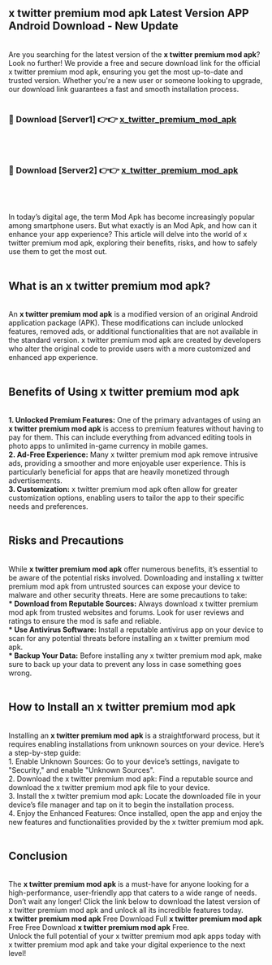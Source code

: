 ## x twitter premium mod apk Latest Version APP Android Download - New Update
<br>
Are you searching for the latest version of the <strong>x twitter premium mod apk</strong>? Look no further! We provide a free and secure download link for the official x twitter premium mod apk, ensuring you get the most up-to-date and trusted version. Whether you're a new user or someone looking to upgrade, our download link guarantees a fast and smooth installation process.
<br>
<br>
<h3>🔴 Download [Server1] 👉👉 <a href="https://modyolo.store/x+twitter+premium+mod+apk">x_twitter_premium_mod_apk</a></h3><br>
<br>
<h3>🔴 Download [Server2] 👉👉 <a href="https://modyolo.store/x+twitter+premium+mod+apk">x_twitter_premium_mod_apk</a></h3><br>
<br>
<br>
In today’s digital age, the term Mod Apk has become increasingly popular among smartphone users. But what exactly is an Mod Apk, and how can it enhance your app experience? This article will delve into the world of x twitter premium mod apk, exploring their benefits, risks, and how to safely use them to get the most out.
<br>
<br>
<h2>What is an x twitter premium mod apk?</h2>
<br>
An <strong>x twitter premium mod apk</strong> is a modified version of an original Android application package (APK). These modifications can include unlocked features, removed ads, or additional functionalities that are not available in the standard version. x twitter premium mod apk are created by developers who alter the original code to provide users with a more customized and enhanced app experience.
<br>
<br>
<h2>Benefits of Using x twitter premium mod apk</h2>
<br>
<strong> 1. Unlocked Premium Features:</strong> One of the primary advantages of using an <strong>x twitter premium mod apk</strong> is access to premium features without having to pay for them. This can include everything from advanced editing tools in photo apps to unlimited in-game currency in mobile games.
<br>
<strong> 2. Ad-Free Experience:</strong> Many x twitter premium mod apk remove intrusive ads, providing a smoother and more enjoyable user experience. This is particularly beneficial for apps that are heavily monetized through advertisements.
<br>
<strong> 3. Customization:</strong> x twitter premium mod apk often allow for greater customization options, enabling users to tailor the app to their specific needs and preferences.
<br>
<br>
<h2>Risks and Precautions</h2>
<br>
While <strong>x twitter premium mod apk</strong> offer numerous benefits, it’s essential to be aware of the potential risks involved. Downloading and installing x twitter premium mod apk from untrusted sources can expose your device to malware and other security threats. Here are some precautions to take:
<br>
<strong> * Download from Reputable Sources:</strong> Always download x twitter premium mod apk from trusted websites and forums. Look for user reviews and ratings to ensure the mod is safe and reliable.
<br>
<strong> * Use Antivirus Software:</strong> Install a reputable antivirus app on your device to scan for any potential threats before installing an x twitter premium mod apk.
<br>
<strong> * Backup Your Data:</strong> Before installing any x twitter premium mod apk, make sure to back up your data to prevent any loss in case something goes wrong.
<br>
<br>
<h2>How to Install an x twitter premium mod apk</h2>
<br>
Installing an <strong>x twitter premium mod apk</strong> is a straightforward process, but it requires enabling installations from unknown sources on your device. Here’s a step-by-step guide:
<br>
 1. Enable Unknown Sources: Go to your device’s settings, navigate to "Security," and enable "Unknown Sources".
<br>
 2. Download the x twitter premium mod apk: Find a reputable source and download the x twitter premium mod apk file to your device.
<br>
 3. Install the x twitter premium mod apk: Locate the downloaded file in your device’s file manager and tap on it to begin the installation process.
<br>
 4. Enjoy the Enhanced Features: Once installed, open the app and enjoy the new features and functionalities provided by the x twitter premium mod apk.
<br>
<br>
<h2><strong>Conclusion</strong></h2>
<br>
The <strong>x twitter premium mod apk</strong> is a must-have for anyone looking for a high-performance, user-friendly app that caters to a wide range of needs. Don’t wait any longer! Click the link below to download the latest version of x twitter premium mod apk and unlock all its incredible features today.
<br>
<strong>x twitter premium mod apk</strong> Free Download Full <strong>x twitter premium mod apk</strong> Free Free Download <strong>x twitter premium mod apk</strong> Free.
<br>
Unlock the full potential of your x twitter premium mod apk apps today with x twitter premium mod apk and take your digital experience to the next level!